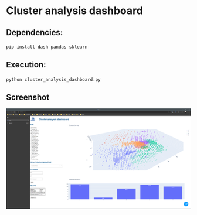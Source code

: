 # Cluster analysis dashboard

## Dependencies:

`pip install dash pandas sklearn`

## Execution:

`python cluster_analysis_dashboard.py`

## Screenshot

![screenshot](assets/ss.png)
